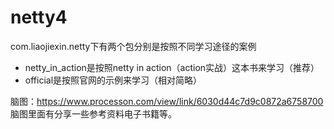 # netty4

com.liaojiexin.netty下有两个包分别是按照不同学习途径的案例
- netty_in_action是按照netty in action（action实战）这本书来学习（推荐）
- official是按照官网的示例来学习（相对简略）

脑图：https://www.processon.com/view/link/6030d44c7d9c0872a6758700
脑图里面有分享一些参考资料电子书籍等。
